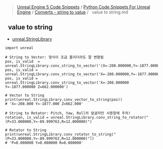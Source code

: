 > [Unreal Engine 5 Code Snippets](../../README.md) / [Python Code Snippets For Unreal Engine](../README.md) / [Converts - string to value](README.md) /   value to string.md
##   value to string
* [unreal.StringLibrary](https://docs.unrealengine.com/5.3/en-US/PythonAPI/class/StringLibrary.html)
```
import unreal
 
# String to Vector: 형식이 조금 틀리더라도 잘 변환됨
pos, is_valid  = unreal.StringLibrary.conv_string_to_vector('(X=-208.000000,Y=-1877.000000,Z=662.000000)')
pos, is_valid = unreal.StringLibrary.conv_string_to_vector('X=-208.000000,Y=-1877.000000,Z=662.000000')
pos, is_valid = unreal.StringLibrary.conv_string_to_vector('X=-208.000000 Y=-1877.000000 Z=662.000000')
 
# Vector to String
print(unreal.StringLibrary.conv_vector_to_string(pos))
# 'X=-208.000 Y=-1877.000 Z=662.000'
 
# String to Rotator: Pitch, Yaw, Roll의 앞글자만 사용함에 주의!
rotation, is_valid = unreal.StringLibrary.conv_string_to_rotator("(P=33.000000,Y=-89.999763,R=12.000000)")
 
# Rotator to String
print(unreal.StringLibrary.conv_rotator_to_string("(P=33.000000,Y=-89.999763,R=12.000000)"))
# 'P=0.000000 Y=0.000000 R=0.000000'
```